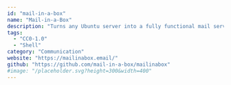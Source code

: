 ```yaml
---
id: "mail-in-a-box"
name: "Mail-in-a-Box"
description: "Turns any Ubuntu server into a fully functional mail server with one command."
tags:
  - "CC0-1.0"
  - "Shell"
category: "Communication"
website: "https://mailinabox.email/"
github: "https://github.com/mail-in-a-box/mailinabox"
#image: "/placeholder.svg?height=300&width=400"
---
```


